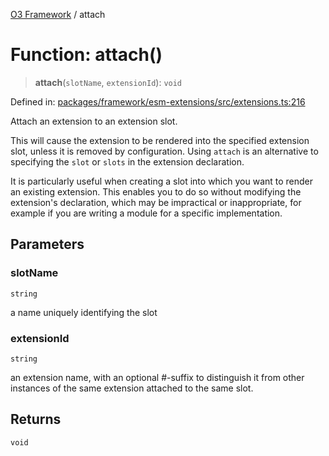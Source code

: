 [O3 Framework](../API.md) / attach

# Function: attach()

> **attach**(`slotName`, `extensionId`): `void`

Defined in: [packages/framework/esm-extensions/src/extensions.ts:216](https://github.com/its-kios09/openmrs-esm-core/blob/main/packages/framework/esm-extensions/src/extensions.ts#L216)

Attach an extension to an extension slot.

This will cause the extension to be rendered into the specified
extension slot, unless it is removed by configuration. Using
`attach` is an alternative to specifying the `slot` or `slots`
in the extension declaration.

It is particularly useful when creating a slot into which
you want to render an existing extension. This enables you
to do so without modifying the extension's declaration, which
may be impractical or inappropriate, for example if you are
writing a module for a specific implementation.

## Parameters

### slotName

`string`

a name uniquely identifying the slot

### extensionId

`string`

an extension name, with an optional #-suffix
   to distinguish it from other instances of the same extension
   attached to the same slot.

## Returns

`void`
